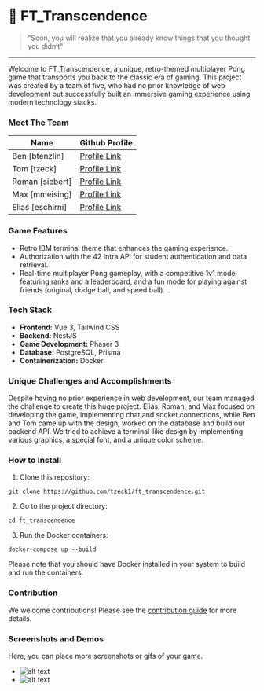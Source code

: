 # 🏓 FT_Transcendence

> "Soon, you will realize that you already know things that you thought you didn’t"

---------------------------------------

Welcome to FT_Transcendence, a unique, retro-themed multiplayer Pong game that transports you back to the classic era of gaming. This project was created by a team of five, who had no prior knowledge of web development but successfully built an immersive gaming experience using modern technology stacks.


### Meet The Team

| Name      | Github Profile | 
| ----------- | ----------- |
| Ben [btenzlin] | [Profile Link](https://github.com/benzlinger) |
| Tom [tzeck] | [Profile Link](https://github.com/tzeck1) |
| Roman [siebert] | [Profile Link](https://github.com/cptbboy) |
| Max [mmeising] | [Profile Link](https://github.com/mmeising) |
| Elias [eschirni] | [Profile Link](https://github.com/eschirni) |


### Game Features

- Retro IBM terminal theme that enhances the gaming experience.
- Authorization with the 42 Intra API for student authentication and data retrieval.
- Real-time multiplayer Pong gameplay, with a competitive 1v1 mode featuring ranks and a leaderboard, and a fun mode for playing against friends (original, dodge ball, and speed ball).


### Tech Stack

- **Frontend:** Vue 3, Tailwind CSS
- **Backend:** NestJS
- **Game Development:** Phaser 3
- **Database:** PostgreSQL, Prisma
- **Containerization:** Docker


### Unique Challenges and Accomplishments

Despite having no prior experience in web development, our team managed the challenge to create this huge project. Elias, Roman, and Max focused on developing the game, implementing chat and socket connections, while Ben and Tom came up with the design, worked on the database and build our backend API. We tried to achieve a terminal-like design by implementing various graphics, a special font, and a unique color scheme.


### How to Install

1. Clone this repository: 

```console
git clone https://github.com/tzeck1/ft_transcendence.git
```

2. Go to the project directory:

```console
cd ft_transcendence
```

3. Run the Docker containers:

```console
docker-compose up --build
```

Please note that you should have Docker installed in your system to build and run the containers.


### Contribution

We welcome contributions! Please see the [contribution guide](./CONTRIBUTING.md) for more details.


### Screenshots and Demos

Here, you can place more screenshots or gifs of your game. 

- ![alt text](path_to_your_screenshot "FT_Transcendence Screenshot")
- ![alt text](path_to_your_screenshot "FT_Transcendence Screenshot")
